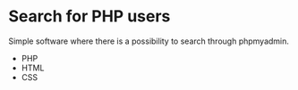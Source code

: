 # Search for PHP users


Simple software where there is a possibility to search through phpmyadmin.

* PHP
* HTML
* CSS